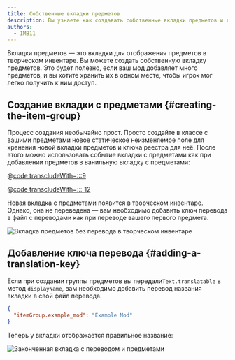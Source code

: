 ```yaml
---
title: Собственные вкладки предметов
description: Вы узнаете как создавать собственные вкладки предметов и добавлять в них предметы.
authors:
  - IMB11
---
```


Вкладки предметов — это вкладки для отображения предметов в творческом инвентаре. Вы можете создать собственную вкладку предметов. Это будет полезно, если ваш мод добавляет много предметов, и вы хотите хранить их в одном месте, чтобы игрок мог легко получить к ним доступ.

## Создание вкладки с предметами {#creating-the-item-group}

Процесс создания необычайно прост. Просто создайте в классе с вашими предметами новое статическое неизменяемое поле для хранения новой вкладки предметов и ключа реестра для неё. После этого можно использовать событие вкладки с предметами как при добавлении предметов в ванильную вкладку с предметами:

@[code transcludeWith=:::9](@/reference/1.21/src/main/java/com/example/docs/item/ModItems.java)

@[code transcludeWith=:::_12](@/reference/1.21/src/main/java/com/example/docs/item/ModItems.java)

Новая вкладка с предметами появится в творческом инвентаре. Однако, она не переведена — вам необходимо добавить ключ перевода в файл с переводами как при переводе вашего первого предмета.

![Вкладка предметов без перевода в творческом инвентаре](/assets/develop/items/itemgroups_0.png)

## Добавление ключа перевода {#adding-a-translation-key}

Если при создании группы предметов вы передали`Text.translatable` в метод `displayName`, вам необходимо добавить перевод названия вкладки в свой файл перевода.

```json
{
  "itemGroup.example_mod": "Example Mod"
}
```

Теперь у вкладки отображается правильное название:

![Законченная вкладка с переводом и предметами](/assets/develop/items/itemgroups_1.png)
